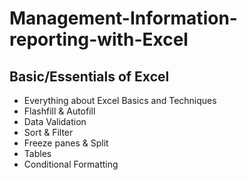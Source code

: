 # Management-Information-reporting-with-Excel

## Basic/Essentials of Excel

- Everything about Excel Basics and Techniques
- Flashfill & Autofill
- Data Validation
- Sort & Filter
- Freeze panes & Split
- Tables
- Conditional Formatting

